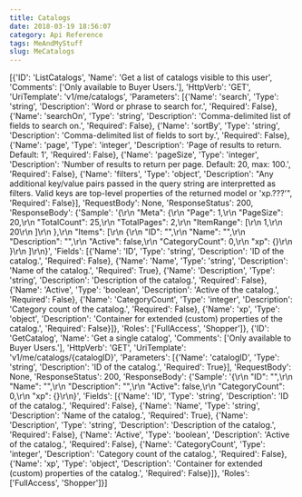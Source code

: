 ```yaml
---
title: Catalogs
date: 2018-03-19 18:56:07
category: Api Reference
tags: MeAndMyStuff
slug: MeCatalogs
---
```

[{'ID': 'ListCatalogs', 'Name': 'Get a list of catalogs visible to this user', 'Comments': ['Only available to Buyer Users.'], 'HttpVerb': 'GET', 'UriTemplate': 'v1/me/catalogs', 'Parameters': [{'Name': 'search', 'Type': 'string', 'Description': 'Word or phrase to search for.', 'Required': False}, {'Name': 'searchOn', 'Type': 'string', 'Description': 'Comma-delimited list of fields to search on.', 'Required': False}, {'Name': 'sortBy', 'Type': 'string', 'Description': 'Comma-delimited list of fields to sort by.', 'Required': False}, {'Name': 'page', 'Type': 'integer', 'Description': 'Page of results to return. Default: 1', 'Required': False}, {'Name': 'pageSize', 'Type': 'integer', 'Description': 'Number of results to return per page. Default: 20, max: 100.', 'Required': False}, {'Name': 'filters', 'Type': 'object', 'Description': "Any additional key/value pairs passed in the query string are interpretted as filters. Valid keys are top-level properties of the returned model or 'xp.???'", 'Required': False}], 'RequestBody': None, 'ResponseStatus': 200, 'ResponseBody': {'Sample': '{\r\n  "Meta": {\r\n    "Page": 1,\r\n    "PageSize": 20,\r\n    "TotalCount": 25,\r\n    "TotalPages": 2,\r\n    "ItemRange": [\r\n      1,\r\n      20\r\n    ]\r\n  },\r\n  "Items": [\r\n    {\r\n      "ID": "",\r\n      "Name": "",\r\n      "Description": "",\r\n      "Active": false,\r\n      "CategoryCount": 0,\r\n      "xp": {}\r\n    }\r\n  ]\r\n}', 'Fields': [{'Name': 'ID', 'Type': 'string', 'Description': 'ID of the catalog.', 'Required': False}, {'Name': 'Name', 'Type': 'string', 'Description': 'Name of the catalog.', 'Required': True}, {'Name': 'Description', 'Type': 'string', 'Description': 'Description of the catalog.', 'Required': False}, {'Name': 'Active', 'Type': 'boolean', 'Description': 'Active of the catalog.', 'Required': False}, {'Name': 'CategoryCount', 'Type': 'integer', 'Description': 'Category count of the catalog.', 'Required': False}, {'Name': 'xp', 'Type': 'object', 'Description': 'Container for extended (custom) properties of the catalog.', 'Required': False}]}, 'Roles': ['FullAccess', 'Shopper']}, {'ID': 'GetCatalog', 'Name': 'Get a single catalog', 'Comments': ['Only available to Buyer Users.'], 'HttpVerb': 'GET', 'UriTemplate': 'v1/me/catalogs/{catalogID}', 'Parameters': [{'Name': 'catalogID', 'Type': 'string', 'Description': 'ID of the catalog.', 'Required': True}], 'RequestBody': None, 'ResponseStatus': 200, 'ResponseBody': {'Sample': '{\r\n  "ID": "",\r\n  "Name": "",\r\n  "Description": "",\r\n  "Active": false,\r\n  "CategoryCount": 0,\r\n  "xp": {}\r\n}', 'Fields': [{'Name': 'ID', 'Type': 'string', 'Description': 'ID of the catalog.', 'Required': False}, {'Name': 'Name', 'Type': 'string', 'Description': 'Name of the catalog.', 'Required': True}, {'Name': 'Description', 'Type': 'string', 'Description': 'Description of the catalog.', 'Required': False}, {'Name': 'Active', 'Type': 'boolean', 'Description': 'Active of the catalog.', 'Required': False}, {'Name': 'CategoryCount', 'Type': 'integer', 'Description': 'Category count of the catalog.', 'Required': False}, {'Name': 'xp', 'Type': 'object', 'Description': 'Container for extended (custom) properties of the catalog.', 'Required': False}]}, 'Roles': ['FullAccess', 'Shopper']}]